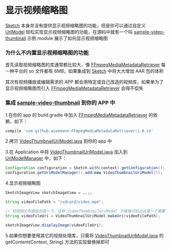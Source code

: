 # 显示视频缩略图

[Sketch] 本身并没有提供显示视频缩略图的功能，但是你可以通过自定义 [UriModel] 轻松实现显示视频缩略图的功能，在源码中就有一个叫 [sample-video-thumbnail] 示例 module 展示了如何显示视频缩略图


### 为什么不内置显示视频缩略图的功能

首先读取视频缩略图的库通常都比较大，像 [FFmpegMediaMetadataRetriever] 每一种平台的 so 文件都有 6MB，如果集成到 [Sketch] 中将大大增加 AAR 包的体积

其次有视频播放或编辑需求的 APP 都会用特定或自己改造的视频库，如果单为了显示视频缩略图而引入 [FFmpegMediaMetadataRetriever] 会得不偿失


### 集成 [sample-video-thumbnail] 到你的 APP 中

1.在你的 app 的 build.gradle 中加入 [FFmpegMediaMetadataRetriever] 的依赖，如下：

```groovy
compile 'com.github.wseemann:FFmpegMediaMetadataRetriever:1.0.14'
```

2.拷贝 [VideoThumbnailUriModel.java] 到你的 app 中

3.在 Application 中将 [VideoThumbnailUriModel.java] 加入到 [UriModelManager] 中，如下：

```java
Configuration configuration = Sketch.with(context).getConfiguration();
configuration.getUriModelManager().add(new VideoThumbnailUriModel());
```

4.显示视频缩略图

```java
SketchImageView sketchImageView = ...;

String videoFilePath = "/sdcard/video.mp4";

// 将视频文件路径包装一下，这样 VideoThumbnailUriModel 才能够识别出这是一个需要提取缩略图的视频文件
String videoFileUri = VideoThumbnailUriModel.makeUri(videoFilePath);

sketchImageView.displayImage(videoFileUri);
```

5.如果你想要使用其它的视频处理库，只需将 [VideoThumbnailUriModel.java] 的 getContent(Context, String) 方法的实现替换掉即可

[Sketch]: ../../sketch/src/main/java/me/xiaopan/sketch/Sketch.java
[UriModel]: ../../sketch/src/main/java/me/xiaopan/sketch/uri/UriModel.java
[sample-video-thumbnail]: ../../sample-video-thumbnail/
[FFmpegMediaMetadataRetriever]: https://github.com/wseemann/FFmpegMediaMetadataRetriever
[VideoThumbnailUriModel.java]: ../../sample-video-thumbnail/src/main/java/me/xiaopan/ssvt/VideoThumbnailUriModel.java
[UriModelManager]: ../../sketch/src/main/java/me/xiaopan/sketch/uri/UriModelManager.java
